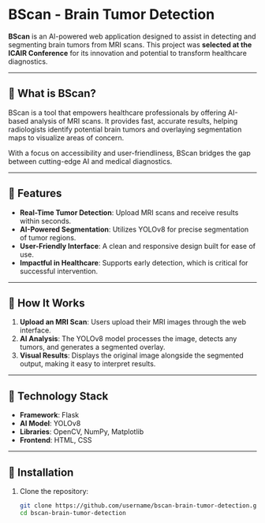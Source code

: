 # BScan - Brain Tumor Detection

**BScan** is an AI-powered web application designed to assist in detecting and segmenting brain tumors from MRI scans. This project was **selected at the ICAIR Conference** for its innovation and potential to transform healthcare diagnostics.

---

## 🧠 What is BScan?

BScan is a tool that empowers healthcare professionals by offering AI-based analysis of MRI scans. It provides fast, accurate results, helping radiologists identify potential brain tumors and overlaying segmentation maps to visualize areas of concern.

With a focus on accessibility and user-friendliness, BScan bridges the gap between cutting-edge AI and medical diagnostics.

---

## 🌟 Features

- **Real-Time Tumor Detection**: Upload MRI scans and receive results within seconds.
- **AI-Powered Segmentation**: Utilizes YOLOv8 for precise segmentation of tumor regions.
- **User-Friendly Interface**: A clean and responsive design built for ease of use.
- **Impactful in Healthcare**: Supports early detection, which is critical for successful intervention.

---

## 🔧 How It Works

1. **Upload an MRI Scan**: Users upload their MRI images through the web interface.
2. **AI Analysis**: The YOLOv8 model processes the image, detects any tumors, and generates a segmented overlay.
3. **Visual Results**: Displays the original image alongside the segmented output, making it easy to interpret results.

---

## 🚀 Technology Stack

- **Framework**: Flask
- **AI Model**: YOLOv8
- **Libraries**: OpenCV, NumPy, Matplotlib
- **Frontend**: HTML, CSS

---

## 🔨 Installation

1. Clone the repository:
   ```bash
   git clone https://github.com/username/bscan-brain-tumor-detection.git
   cd bscan-brain-tumor-detection
